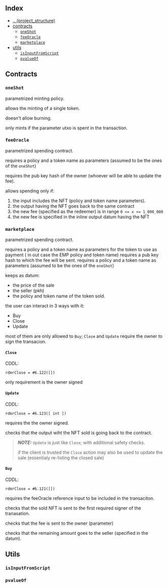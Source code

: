 ## Index

- [.. (project_structure)](..)
- [contracts](#contracts)
    - [`oneShot`](#oneshot)
    - [`feeOracle`](#feeoracle)
    - [`marketplace`](#marketplace)
- [utils](#utils)
    - [`isInputFromScript`](#isinputfromscript)
    - [`pvalueOf`](#pvalueof)

## Contracts

### `oneShot`


parametrized minting policy.

allows the minting of a single token.

doesn't allow burning.

only mints if the parameter utxo is spent in the transaction.

### `feeOracle`

parametrized spending contract.

requires a policy and a token name as parameters (assumed to be the ones of the `oneShot`)

requires the pub key hash of the owner (whoever will be able to update the fee).

allows spending only if:

1) the input includes the NFT (policy and token name parameters).
2) the output having the NFT goes back to the same contract
3) the new fee (specified as the redeemer) is in range `0 <= x <= 1_000_000`
4) the new fee is specified in the inline output datum having the NFT

### `marketplace`

parametrized spending contract.

requires a policy and a token name as parameters for the token to use as payment ( in out case the EMP policy and token name)
requires a pub key hash to which the fee will be sent.
requires a policy and a token name as parameters (assumed to be the ones of the `oneShot`)

keeps as datum:
- the price of the sale
- the seller (pkh)
- the policy and token name of the token sold.

the user can interact in 3 ways with it:

- Buy
- Close
- Update

most of them are only allowed to `Buy`; `Close` and `Update` require the owner to sign the transacion.

#### `Close`

CDDL:
```cddl
rdmrClose = #6.122([])
```

only requirement is the owner signed

#### `Update`

CDDL:
```cddl
rdmrClose = #6.123([ int ])
```

requires the the owner signed.

checks that the output wiht the NFT sold is going back to the contract.

> **_NOTE:_** `Update` is just like `Close`; with additional safety checks.
> 
> if the client is trusted the `Close` action may also be used to update the sale (essentialy re-listing the closed sale)


#### `Buy`

CDDL:
```cddl
rdmrClose = #6.121([])
```

requires the feeOracle reference input to be included in the transaciton.

checks that the sold NFT is sent to the first required signer of the tranasation.

checks that the fee is sent to the owner (parameter)

checks that the remaining amount goes to the seller (specified in the datum).

## Utils


### `isInputFromScript`


### `pvalueOf`


